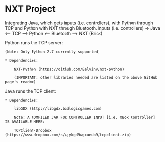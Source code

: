 # NXT Project 

Integrating Java, which gets inputs (i.e. controllers), with Python through TCP and Python with NXT through Bluetooth.
Inputs (i.e. controllers) -> Java <-- TCP --> Python <-- Bluetooth --> NXT (Brick) 

Python runs the TCP server:

    (Note: Only Python 2.7 currently supported)  

    * Dependencies: 

        NXT-Python (https://github.com/Eelviny/nxt-python)

        (IMPORTANT: other libraries needed are listed on the above GitHub page's readme)


Java runs the TCP client: 

    * Dependencies: 

        libGDX (http://libgdx.badlogicgames.com)
        
        Note: A COMPILED JAR FOR CONTROLLER INPUT [i.e. XBox Controller] IS AVAILABLE HERE:
        
        TCPClient-Dropbox (https://www.dropbox.com/s/4jykgd9wgxueub9/tcpclient.zip)
